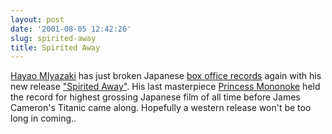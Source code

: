 ```yaml
---
layout: post
date: '2001-08-05 12:42:26'
slug: spirited-away
title: Spirited Away
---
```


[Hayao MIyazaki](http://www.nausicaa.net/miyazaki/) has just broken Japanese [box office records](http://asia.cnn.com/2001/BUSINESS/asia/08/02/japan.spirited/index.html) again with his new release ["Spirited Away"](http://www.nausicaa.net/miyazaki/sen/). His last masterpiece [Princess Mononoke](http://www.play247.com/play247.asp?page=title&amp;r=R1&amp;title=88756) held the record for highest grossing Japanese film of all time before James Cameron's Titanic came along. Hopefully a western release won't be too long in coming..